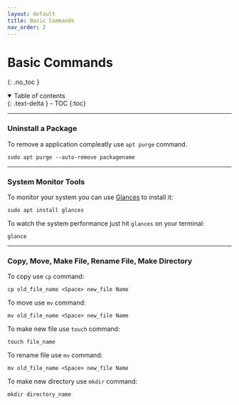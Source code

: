 ```yaml
---
layout: default
title: Basic Commands
nav_order: 2
---
```

# Basic Commands

{: .no_toc }

<details open markdown="block">
  <summary>
    Table of contents
  </summary>
  {: .text-delta }
- TOC
{:toc}
</details>

---

### Uninstall a Package

To remove a application compleatly use `apt purge` command.

```console
sudo apt purge --auto-remove packagename
```
---

### System Monitor Tools

To monitor your system you can use [Glances](https://nicolargo.github.io/glances/) to install it:

```console
sudo apt install glances
```

To watch the system performance just hit `glances` on your terminal:

```console
glance
```

---

### Copy, Move, Make File, Rename File, Make Directory

To copy use `cp` command:

```console
cp old_file_name <Space> new_file Name
```

To move use `mv` command:

```console
mv old_file_name <Space> new_file Name
```

To make new file use `touch` command:

```console
touch file_name
```

To rename file use `mv` command:

```console
mv old_file_name <Space> new_file Name
```

To make new directory use `mkdir` command:

```console
mkdir directory_name
```